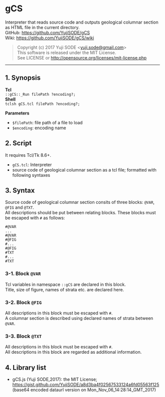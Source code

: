 # gCS
Interpreter that reads source code and outputs geological columnar section as HTML file in the current directory.  
GitHub: https://github.com/YujiSODE/gCS  
Wiki: https://github.com/YujiSODE/gCS/wiki  
>Copyright (c) 2017 Yuji SODE \<yuji.sode@gmail.com\>  
>This software is released under the MIT License.  
>See LICENSE or http://opensource.org/licenses/mit-license.php
______
## 1. Synopsis
**Tcl**  
`::gCS::_Run filePath ?encoding?;`  
**Shell**  
`tclsh gCS.tcl filePath ?encoding?;`  

**Parameters**  
- `$filePath`: file path of a file to load
- `$encoding`: encoding name

## 2. Script
It requires Tcl/Tk 8.6+.
- `gCS.tcl`: Interpreter
- source code of geological columnar section as a tcl file; formatted with following syntaxes

## 3. Syntax
Source code of geological columnar section consits of three blocks: `@VAR`, `@FIG` and `@TXT`.  
All descriptions should be put between relating blocks. These blocks must be escaped with `#` as follows:

    #@VAR
    ...
    #@VAR
    #@FIG
    #...
    #@FIG
    #TXT
    #...
    #TXT

### 3-1. Block `@VAR`
Tcl variables in namespace `::gCS` are declared in this block.  
Title, size of figure, names of strata etc. are declared here.  

### 3-2. Block `@FIG`
All descriptions in this block must be escaped with `#`.  
A columnar section is described using declared names of strata between `@VAR`.  

### 3-3. Block `@TXT`
All descriptions in this block must be escaped with `#`.  
All descriptions in this block are regarded as additional information.  

## 4. Library list
- gCS.js (Yuji SODE,2017): the MIT License; https://gist.github.com/YujiSODE/a8d3ba4f02567533124a6fd05563f125  
  \(base64 encoded dataurl version on Mon_Nov_06_14:28:14_GMT_2017\)
  

